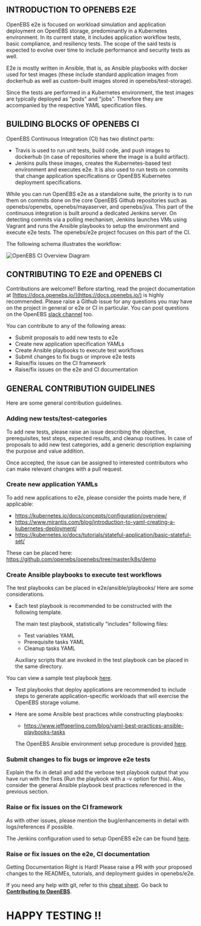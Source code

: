 ## INTRODUCTION TO OPENEBS E2E

OpenEBS e2e is focused on workload simulation and application deployment on OpenEBS storage, predominantly in a Kubernetes environment. In its current state, it includes application workflow tests, basic compliance, and resiliency tests. The scope of the said tests is expected to evolve over time to include performance and security tests as well.
 
E2e is mostly written in Ansible, that is, as Ansible playbooks with docker used for test images (these include standard application images from dockerhub as well as custom-built images stored in openebs/test-storage). 

Since the tests are performed in a Kubernetes environment, the test images are typically deployed as "pods" and "jobs". Therefore they are accompanied by the respective YAML specification files.

## BUILDING BLOCKS OF OPENEBS CI

OpenEBS Continuous Integration (CI) has two distinct parts:

- Travis is used to run unit tests, build code, and push images to dockerhub (in case of repositories where the image is a build artifact).
- Jenkins pulls these images, creates the Kubernetes-based test environment and executes e2e. It is also used to run tests on commits that change application specifications or OpenEBS Kubernetes deployment specifications.

While you can run OpenEBS e2e as a standalone suite, the priority is to run them on commits done on the core OpenEBS Github repositories such as openebs/openebs, openebs/mayaserver, and openebs/jiva. This part of the continuous integration is built around a dedicated Jenkins server. On detecting commits via a polling mechanism, Jenkins launches VMs using Vagrant and runs the Ansible playbooks to setup the environment and execute e2e tests. The openebs/e2e project focuses on this part of the CI.

The following schema illustrates the workflow:

![OpenEBS CI Overview Diagram](https://Github.com/ksatchit/openebs/blob/master/documentation/source/_static/OpenEBS_CI_Workflow.png)

## CONTRIBUTING TO E2E and OPENEBS CI 

Contributions are welcome!!  Before starting, read the project documentation at [https://docs.openebs.io/](https://docs.openebs.io/) is highly recommended. Please raise a Github issue for any questions you may have on the project in general or e2e or CI in particular.
You can post questions on the OpenEBS [slack channel](http://slack.openebs.io/) too.

You can contribute to any of the following areas: 

- Submit proposals to add new tests to e2e
- Create new application specification YAMLs 
- Create Ansible playbooks to execute test workflows
- Submit changes to fix bugs or improve e2e tests 
- Raise/fix issues on the CI framework 
- Raise/fix issues on the e2e and CI documentation

## GENERAL CONTRIBUTION GUIDELINES

Here are some general contribution guidelines. 

### Adding new tests/test-categories

To add new tests, please raise an issue describing the objective, prerequisites, test steps, expected results, and cleanup routines.
In case of proposals to add new test categories, add a generic description explaining the purpose and value addition.

Once accepted, the issue can be assigned to interested contributors who can make relevant changes with a pull request. 

### Create new application YAMLs

To add new applications to e2e, please consider the points made here, if applicable: 

- https://kubernetes.io/docs/concepts/configuration/overview/
- https://www.mirantis.com/blog/introduction-to-yaml-creating-a-kubernetes-deployment/
- https://kubernetes.io/docs/tutorials/stateful-application/basic-stateful-set/

These can be placed here: https://github.com/openebs/openebs/tree/master/k8s/demo

### Create Ansible playbooks to execute test workflows

The test playbooks can be placed in e2e/ansible/playbooks/<test-category>
Here are some considerations. 

- Each test playbook is recommended to be constructed with the following template.

  The main test playbook, statistically "includes" following files:

  - Test variables YAML
  - Prerequisite tasks YAML
  - Cleanup tasks YAML
  
  Auxiliary scripts that are invoked in the test playbook can be placed in the same directory. 

 You can view a sample test playbook [here](https://github.com/openebs/openebs/tree/master/e2e/ansible/playbooks/hyperconverged/test-k8s-percona-mysql-pod).

- Test playbooks that deploy applications are recommended to include steps to generate application-specific workloads that
  will exercise the OpenEBS storage volume. 
  
- Here are some Ansible best practices while constructing playbooks: 
 
  - https://www.jeffgeerling.com/blog/yaml-best-practices-ansible-playbooks-tasks 
  
  The OpenEBS Ansible environment setup procedure is provided [here](https://github.com/openebs/openebs/blob/master/e2e/ansible/openebs-on-premise-deployment-guide.md).
  
### Submit changes to fix bugs or improve e2e tests 

Explain the fix in detail and add the verbose test playbook output that you have run with the fixes (Run the playbook with a -v option for this). Also, consider the general Ansible playbook best practices referenced in the previous section.

### Raise or fix issues on the CI framework 

As with other issues, please mention the bug/enhancements in detail with logs/references if possible.

The Jenkins configuration used to setup OpenEBS e2e can be found [here](https://github.com/openebs/openebs/blob/master/e2e/jenkins/README.md).

### Raise or fix issues on the e2e, CI documentation

Getting Documentation Right is Hard! Please raise a PR with your proposed changes to the READMEs, tutorials, and deployment guides in openebs/e2e.

If you need any help with git, refer to this [cheat sheet](./git-cheatsheet.md).
Go back to [**Contributing to OpenEBS**](../CONTRIBUTING.md).

# HAPPY TESTING !!
